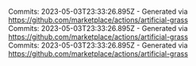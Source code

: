 Commits: 2023-05-03T23:33:26.895Z - Generated via https://github.com/marketplace/actions/artificial-grass
<br>
Commits: 2023-05-03T23:33:26.895Z - Generated via https://github.com/marketplace/actions/artificial-grass
<br>
Commits: 2023-05-03T23:33:26.895Z - Generated via https://github.com/marketplace/actions/artificial-grass
<br>
